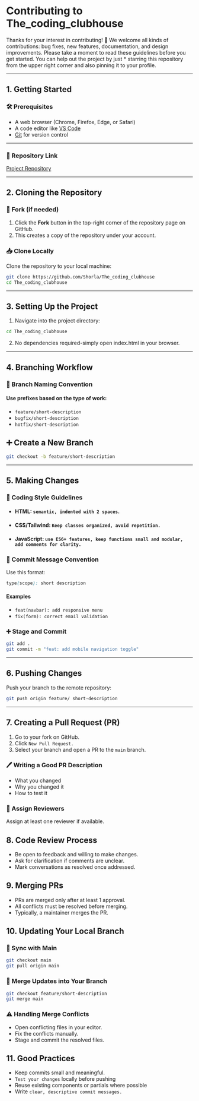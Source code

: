 # Contributing to The_coding_clubhouse

Thanks for your interest in contributing! 🎉
We welcome all kinds of contributions: bug fixes, new features, documentation, and design improvements.
Please take a moment to read these guidelines before you get started.
You can help out the project by just * starring this repository from the upper right corner and also pinning it to your profile.

---

## 1. Getting Started

### 🛠️ Prerequisites

- A web browser (Chrome, Firefox, Edge, or Safari)
- A code editor like [VS Code](https://code.visualstudio.com/)
- [Git](https://git-scm.com/) for version control

---

### 📂 Repository Link

[Project Repository](https://github.com/Shorla/The_coding_clubhouse)

---

## 2. Cloning the Repository

### 🔀 Fork (if needed)

1. Click the **Fork** button in the top-right corner of the repository page on GitHub.  
2. This creates a copy of the repository under your account.  

### 📥 Clone Locally

Clone the repository to your local machine:

```bash
git clone https://github.com/Shorla/The_coding_clubhouse
cd The_coding_clubhouse 
```

---

## 3. Setting Up the Project

1. Navigate into the project directory:

``` bash
cd The_coding_clubhouse
```

2. No dependencies required-simply open index.html in your browser.

---

## 4. Branching Workflow

### 🌿 Branch Naming Convention

#### Use prefixes based on the type of work:

- `feature/short-description`
- `bugfix/short-description`
- `hotfix/short-description` 

## ➕ Create a New Branch

``` bash
git checkout -b feature/short-description
```

---

## 5. Making Changes

### 🎨 Coding Style Guidelines

- #### HTML: `semantic, indented with 2 spaces`.

- #### CSS/Tailwind: `Keep classes organized, avoid repetition.`

- #### JavaScript: `use ES6+ features, keep functions small and modular, add comments for clarity.`

### 📝 Commit Message Convention

Use this format:

```scss
type(scope): short description
```

#### Examples

- `feat(navbar): add responsive menu`
- `fix(form): correct email validation`


### ➕ Stage and Commit

``` bash
git add .
git commit -m "feat: add mobile navigation toggle"
```

---

## 6. Pushing Changes

Push your branch to the remote repository:

``` bash
git push origin feature/ short-description
```

---

## 7. Creating a Pull Request (PR)

1. Go to your fork on GitHub.
2. Click  `New Pull Request.`
3. Select your branch and open a PR to the `main` branch.

### 🖊️ Writing a Good PR Description

- What you changed
- Why you changed it
- How to test it

### 👥 Assign Reviewers

Assign at least one reviewer if available.

## 8. Code Review Process

- Be open to feedback and willing to make changes.
- Ask for clarification if comments are unclear.
- Mark conversations as resolved once addressed.

## 9. Merging PRs

- PRs are merged only after at least 1 approval.
- All conflicts must be resolved before merging.
- Typically, a maintainer merges the PR.

## 10. Updating Your Local Branch

### 🔄 Sync with Main

``` bash
git checkout main
git pull origin main
```

### 🔀 Merge Updates into Your Branch

``` bash
git checkout feature/short-description
git merge main
```

### ⚠️ Handling Merge Conflicts

- Open conflicting files in your editor.
- Fix the conflicts manually.
- Stage and commit the resolved files.

## 11. Good Practices 

- Keep commits small and meaningful.
- `Test your changes` locally before pushing
- Reuse existing components or partials where possible
- Write `clear, descriptive commit messages.`